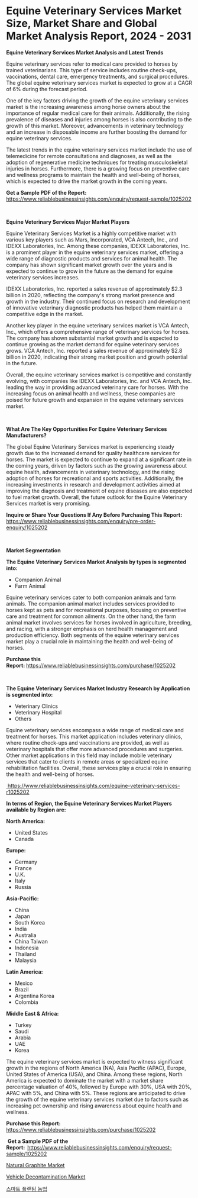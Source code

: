<p><h1>Equine Veterinary Services Market Size, Market Share and Global Market Analysis Report, 2024 - 2031</h1></p><p><strong>Equine Veterinary Services Market Analysis and Latest Trends</strong></p>
<p><p>Equine veterinary services refer to medical care provided to horses by trained veterinarians. This type of service includes routine check-ups, vaccinations, dental care, emergency treatments, and surgical procedures. The global equine veterinary services market is expected to grow at a CAGR of 6% during the forecast period. </p><p>One of the key factors driving the growth of the equine veterinary services market is the increasing awareness among horse owners about the importance of regular medical care for their animals. Additionally, the rising prevalence of diseases and injuries among horses is also contributing to the growth of this market. Moreover, advancements in veterinary technology and an increase in disposable income are further boosting the demand for equine veterinary services.</p><p>The latest trends in the equine veterinary services market include the use of telemedicine for remote consultations and diagnoses, as well as the adoption of regenerative medicine techniques for treating musculoskeletal injuries in horses. Furthermore, there is a growing focus on preventive care and wellness programs to maintain the health and well-being of horses, which is expected to drive the market growth in the coming years.</p></p>
<p><strong>Get a Sample PDF of the Report:&nbsp;</strong> <a href="https://www.reliablebusinessinsights.com/enquiry/request-sample/1025202">https://www.reliablebusinessinsights.com/enquiry/request-sample/1025202</a></p>
<p>&nbsp;</p>
<p><strong>Equine Veterinary Services Major Market Players</strong></p>
<p><p>Equine Veterinary Services Market is a highly competitive market with various key players such as Mars, Incorporated, VCA Antech, Inc., and IDEXX Laboratories, Inc. Among these companies, IDEXX Laboratories, Inc. is a prominent player in the equine veterinary services market, offering a wide range of diagnostic products and services for animal health. The company has shown significant market growth over the years and is expected to continue to grow in the future as the demand for equine veterinary services increases.</p><p>IDEXX Laboratories, Inc. reported a sales revenue of approximately $2.3 billion in 2020, reflecting the company's strong market presence and growth in the industry. Their continued focus on research and development of innovative veterinary diagnostic products has helped them maintain a competitive edge in the market.</p><p>Another key player in the equine veterinary services market is VCA Antech, Inc., which offers a comprehensive range of veterinary services for horses. The company has shown substantial market growth and is expected to continue growing as the market demand for equine veterinary services grows. VCA Antech, Inc. reported a sales revenue of approximately $2.8 billion in 2020, indicating their strong market position and growth potential in the future.</p><p>Overall, the equine veterinary services market is competitive and constantly evolving, with companies like IDEXX Laboratories, Inc. and VCA Antech, Inc. leading the way in providing advanced veterinary care for horses. With the increasing focus on animal health and wellness, these companies are poised for future growth and expansion in the equine veterinary services market.</p></p>
<p>&nbsp;</p>
<p><strong>What Are The Key Opportunities For Equine Veterinary Services Manufacturers?</strong></p>
<p><p>The global Equine Veterinary Services market is experiencing steady growth due to the increased demand for quality healthcare services for horses. The market is expected to continue to expand at a significant rate in the coming years, driven by factors such as the growing awareness about equine health, advancements in veterinary technology, and the rising adoption of horses for recreational and sports activities. Additionally, the increasing investments in research and development activities aimed at improving the diagnosis and treatment of equine diseases are also expected to fuel market growth. Overall, the future outlook for the Equine Veterinary Services market is very promising.</p></p>
<p><strong>Inquire or Share Your Questions If Any Before Purchasing This Report:</strong> <a href="https://www.reliablebusinessinsights.com/enquiry/pre-order-enquiry/1025202">https://www.reliablebusinessinsights.com/enquiry/pre-order-enquiry/1025202</a></p>
<p>&nbsp;</p>
<p><strong>Market Segmentation</strong></p>
<p><strong>The Equine Veterinary Services Market Analysis by types is segmented into:</strong></p>
<p><ul><li>Companion Animal</li><li>Farm Animal</li></ul></p>
<p><p>Equine veterinary services cater to both companion animals and farm animals. The companion animal market includes services provided to horses kept as pets and for recreational purposes, focusing on preventive care and treatment for common ailments. On the other hand, the farm animal market involves services for horses involved in agriculture, breeding, and racing, with a stronger emphasis on herd health management and production efficiency. Both segments of the equine veterinary services market play a crucial role in maintaining the health and well-being of horses.</p></p>
<p><strong>Purchase this Report:&nbsp;</strong><a href="https://www.reliablebusinessinsights.com/purchase/1025202">https://www.reliablebusinessinsights.com/purchase/1025202</a></p>
<p>&nbsp;</p>
<p><strong>The Equine Veterinary Services Market Industry Research by Application is segmented into:</strong></p>
<p><ul><li>Veterinary Clinics</li><li>Veterinary Hospital</li><li>Others</li></ul></p>
<p><p>Equine veterinary services encompass a wide range of medical care and treatment for horses. This market application includes veterinary clinics, where routine check-ups and vaccinations are provided, as well as veterinary hospitals that offer more advanced procedures and surgeries. Other market applications in this field may include mobile veterinary services that cater to clients in remote areas or specialized equine rehabilitation facilities. Overall, these services play a crucial role in ensuring the health and well-being of horses.</p></p>
<p><a href="https://www.reliablebusinessinsights.com/equine-veterinary-services-r1025202">&nbsp;https://www.reliablebusinessinsights.com/equine-veterinary-services-r1025202</a></p>
<p><strong>In terms of Region, the Equine Veterinary Services Market Players available by Region are:</strong></p>
<p>
    <p> <strong> North America: </strong>
        <ul>
            <li>United States</li>
            <li>Canada</li>
        </ul>
        </p> 
    <p> <strong> Europe: </strong>
        <ul>
            <li>Germany</li>
            <li>France</li>
            <li>U.K.</li>
            <li>Italy</li>
            <li>Russia</li>
        </ul>
        </p> 
    <p> <strong> Asia-Pacific: </strong>
        <ul>
            <li>China</li>
            <li>Japan</li>
            <li>South Korea</li>
            <li>India</li>
            <li>Australia</li>
            <li>China Taiwan</li>
            <li>Indonesia</li>
            <li>Thailand</li>
            <li>Malaysia</li>
        </ul>
        </p> 
    <p> <strong> Latin America: </strong>
        <ul>
            <li>Mexico</li>
            <li>Brazil</li>
            <li>Argentina Korea</li>
            <li>Colombia</li>
        </ul>
        </p> 
    <p> <strong> Middle East & Africa: </strong>
        <ul>
            <li>Turkey</li>
            <li>Saudi</li>
            <li>Arabia</li>
            <li>UAE</li>
            <li>Korea</li>
        </ul>
    </p>
    </p>
<p><p>The equine veterinary services market is expected to witness significant growth in the regions of North America (NA), Asia Pacific (APAC), Europe, United States of America (USA), and China. Among these regions, North America is expected to dominate the market with a market share percentage valuation of 40%, followed by Europe with 30%, USA with 20%, APAC with 5%, and China with 5%. These regions are anticipated to drive the growth of the equine veterinary services market due to factors such as increasing pet ownership and rising awareness about equine health and wellness.</p></p>
<p><strong>Purchase this Report: </strong><a href="https://www.reliablebusinessinsights.com/purchase/1025202">https://www.reliablebusinessinsights.com/purchase/1025202</a></p>
<p>&nbsp;<strong>Get a Sample PDF of the Report:&nbsp;&nbsp;</strong><a href="https://www.reliablebusinessinsights.com/enquiry/request-sample/1025202">https://www.reliablebusinessinsights.com/enquiry/request-sample/1025202</a></p>
<p><strong></strong></p>
<p><p><a href="https://www.linkedin.com/pulse/comprehensive-analysis-global-natural-graphite-market-growth-trends-wg14e?trackingId=1ScsNZ13QXWMV3nasLP88A%3D%3D">Natural Graphite Market</a></p><p><a href="https://github.com/goodweq44/Market-Research-Report-List-1/blob/main/vehicle-decontamination-market.md">Vehicle Decontamination Market</a></p><p><a href="https://github.com/lkwggful07722/Market-Research-Report-List-3/blob/main/173624780598.md">스마트 플랜팅 농업</a></p></p>